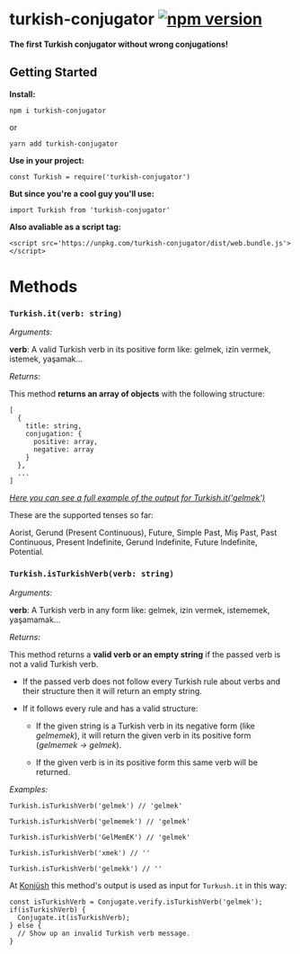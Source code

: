 # turkish-conjugator [![npm version](https://img.shields.io/npm/v/turkish-conjugator.svg?style=flat)](https://www.npmjs.com/package/turkish-conjugator)
**The first Turkish conjugator without wrong conjugations!**

## Getting Started

**Install:** 

`npm i turkish-conjugator`

or

`yarn add turkish-conjugator`

**Use in your project:**

`const Turkish = require('turkish-conjugator')`

**But since you're a cool guy you'll use:**

`import Turkish from 'turkish-conjugator'`

**Also avaliable as a script tag:**

`<script src='https://unpkg.com/turkish-conjugator/dist/web.bundle.js'></script>`

# Methods

### `Turkish.it(verb: string)`

*Arguments:*

**verb**: A valid Turkish verb in its positive form like: gelmek, izin vermek, istemek, yaşamak...

*Returns:*

This method **returns an array of objects** with the following structure:
```
[
  {
    title: string,
    conjugation: {
      positive: array,
      negative: array
    }
  },
  ...
]
```
*[Here you can see a full example of the output for Turkish.it('gelmek')](http://www.mocky.io/v2/5c969a972f00002b002397e2)*

These are the supported tenses so far:

Aorist, Gerund (Present Continuous), Future, Simple Past, Miş Past, Past Continuous, Present Indefinite, Gerund Indefinite, 
Future Indefinite, Potential.

### `Turkish.isTurkishVerb(verb: string)`

*Arguments:*

**verb**: A Turkish verb in any form like: gelmek, izin vermek, istememek, yaşamamak...

*Returns:*

This method returns a **valid verb or an empty string** if the passed verb is not a valid Turkish verb.

- If the passed verb does not follow every Turkish rule about verbs and their structure then it will return an empty string.

- If it follows every rule and has a valid structure:

  - If the given string is a Turkish verb in its negative form (like *gelmemek*), it will return the given verb in its positive form (*gelmemek -> gelmek*).

  - If the given verb is in its positive form this same verb will be returned.

*Examples:*

`Turkish.isTurkishVerb('gelmek') // 'gelmek'`

`Turkish.isTurkishVerb('gelmemek') // 'gelmek'`

`Turkish.isTurkishVerb('GelMemEK') // 'gelmek'`

`Turkish.isTurkishVerb('xmek') // ''`

`Turkish.isTurkishVerb('gelmekk') // ''`

At [Konjüsh](https://pharesdiego.github.io/konjush/) this method's output is used as input for `Turkush.it` in this way:
```
const isTurkishVerb = Conjugate.verify.isTurkishVerb('gelmek');
if(isTurkishVerb) {
  Conjugate.it(isTurkishVerb);
} else {
  // Show up an invalid Turkish verb message.
}
```
